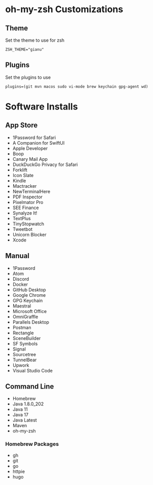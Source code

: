 # oh-my-zsh Customizations

## Theme
Set the theme to use for zsh
```
ZSH_THEME="gianu"
```

## Plugins
Set the plugins to use
```
plugins=(git mvn macos sudo vi-mode brew keychain gpg-agent wd)
```

# Software Installs

## App Store
* 1Password for Safari
* A Companion for SwiftUI
* Apple Developer
* Boop
* Canary Mail App
* DuckDuckGo Privacy for Safari
* Forklift
* Icon Slate
* Kindle
* Mactracker
* NewTerminalHere
* PDF Inspector
* Pixelmator Pro
* SEE Finance
* Synalyze It!
* TextPlus
* TinyStopwatch
* Tweetbot
* Unicorn Blocker
* Xcode

## Manual
* 1Password
* Atom
* Discord
* Docker
* GitHub Desktop
* Google Chrome
* GPG Keychain
* Maestral
* Microsoft Office
* OmniGraffle
* Parallels Desktop
* Postman
* Rectangle
* SceneBuilder
* SF Symbols
* Signal
* Sourcetree
* TunnelBear
* Upwork
* Visual Studio Code

## Command Line
* Homebrew
* Java 1.8.0_202
* Java 11
* Java 17
* Java Latest
* Maven
* oh-my-zsh

### Homebrew Packages
* gh
* git
* go
* httpie
* hugo
